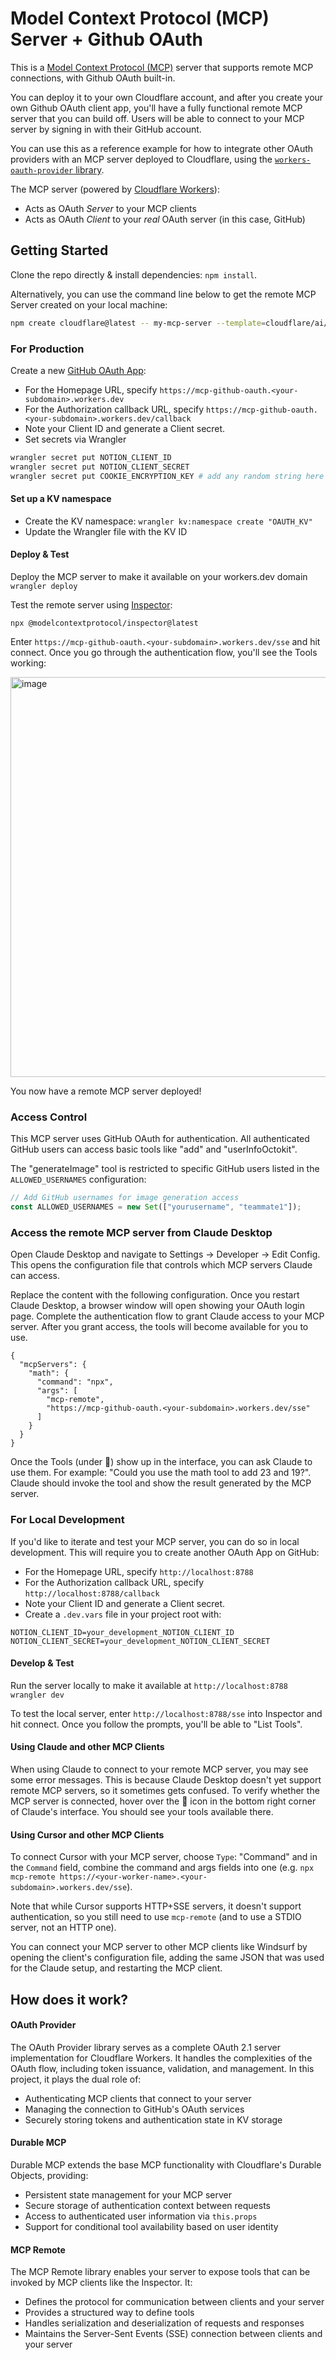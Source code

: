 # Model Context Protocol (MCP) Server + Github OAuth

This is a [Model Context Protocol (MCP)](https://modelcontextprotocol.io/introduction) server that supports remote MCP connections, with Github OAuth built-in.

You can deploy it to your own Cloudflare account, and after you create your own Github OAuth client app, you'll have a fully functional remote MCP server that you can build off. Users will be able to connect to your MCP server by signing in with their GitHub account.

You can use this as a reference example for how to integrate other OAuth providers with an MCP server deployed to Cloudflare, using the [`workers-oauth-provider` library](https://github.com/cloudflare/workers-oauth-provider).

The MCP server (powered by [Cloudflare Workers](https://developers.cloudflare.com/workers/)):

- Acts as OAuth _Server_ to your MCP clients
- Acts as OAuth _Client_ to your _real_ OAuth server (in this case, GitHub)

## Getting Started

Clone the repo directly & install dependencies: `npm install`.

Alternatively, you can use the command line below to get the remote MCP Server created on your local machine:

```bash
npm create cloudflare@latest -- my-mcp-server --template=cloudflare/ai/demos/remote-mcp-github-oauth
```

### For Production

Create a new [GitHub OAuth App](https://docs.github.com/en/apps/oauth-apps/building-oauth-apps/creating-an-oauth-app):

- For the Homepage URL, specify `https://mcp-github-oauth.<your-subdomain>.workers.dev`
- For the Authorization callback URL, specify `https://mcp-github-oauth.<your-subdomain>.workers.dev/callback`
- Note your Client ID and generate a Client secret.
- Set secrets via Wrangler

```bash
wrangler secret put NOTION_CLIENT_ID
wrangler secret put NOTION_CLIENT_SECRET
wrangler secret put COOKIE_ENCRYPTION_KEY # add any random string here e.g. openssl rand -hex 32
```

#### Set up a KV namespace

- Create the KV namespace:
  `wrangler kv:namespace create "OAUTH_KV"`
- Update the Wrangler file with the KV ID

#### Deploy & Test

Deploy the MCP server to make it available on your workers.dev domain
` wrangler deploy`

Test the remote server using [Inspector](https://modelcontextprotocol.io/docs/tools/inspector):

```
npx @modelcontextprotocol/inspector@latest
```

Enter `https://mcp-github-oauth.<your-subdomain>.workers.dev/sse` and hit connect. Once you go through the authentication flow, you'll see the Tools working:

<img width="640" alt="image" src="https://github.com/user-attachments/assets/7973f392-0a9d-4712-b679-6dd23f824287" />

You now have a remote MCP server deployed!

### Access Control

This MCP server uses GitHub OAuth for authentication. All authenticated GitHub users can access basic tools like "add" and "userInfoOctokit".

The "generateImage" tool is restricted to specific GitHub users listed in the `ALLOWED_USERNAMES` configuration:

```typescript
// Add GitHub usernames for image generation access
const ALLOWED_USERNAMES = new Set(["yourusername", "teammate1"]);
```

### Access the remote MCP server from Claude Desktop

Open Claude Desktop and navigate to Settings -> Developer -> Edit Config. This opens the configuration file that controls which MCP servers Claude can access.

Replace the content with the following configuration. Once you restart Claude Desktop, a browser window will open showing your OAuth login page. Complete the authentication flow to grant Claude access to your MCP server. After you grant access, the tools will become available for you to use.

```
{
  "mcpServers": {
    "math": {
      "command": "npx",
      "args": [
        "mcp-remote",
        "https://mcp-github-oauth.<your-subdomain>.workers.dev/sse"
      ]
    }
  }
}
```

Once the Tools (under 🔨) show up in the interface, you can ask Claude to use them. For example: "Could you use the math tool to add 23 and 19?". Claude should invoke the tool and show the result generated by the MCP server.

### For Local Development

If you'd like to iterate and test your MCP server, you can do so in local development. This will require you to create another OAuth App on GitHub:

- For the Homepage URL, specify `http://localhost:8788`
- For the Authorization callback URL, specify `http://localhost:8788/callback`
- Note your Client ID and generate a Client secret.
- Create a `.dev.vars` file in your project root with:

```
NOTION_CLIENT_ID=your_development_NOTION_CLIENT_ID
NOTION_CLIENT_SECRET=your_development_NOTION_CLIENT_SECRET
```

#### Develop & Test

Run the server locally to make it available at `http://localhost:8788`
`wrangler dev`

To test the local server, enter `http://localhost:8788/sse` into Inspector and hit connect. Once you follow the prompts, you'll be able to "List Tools".

#### Using Claude and other MCP Clients

When using Claude to connect to your remote MCP server, you may see some error messages. This is because Claude Desktop doesn't yet support remote MCP servers, so it sometimes gets confused. To verify whether the MCP server is connected, hover over the 🔨 icon in the bottom right corner of Claude's interface. You should see your tools available there.

#### Using Cursor and other MCP Clients

To connect Cursor with your MCP server, choose `Type`: "Command" and in the `Command` field, combine the command and args fields into one (e.g. `npx mcp-remote https://<your-worker-name>.<your-subdomain>.workers.dev/sse`).

Note that while Cursor supports HTTP+SSE servers, it doesn't support authentication, so you still need to use `mcp-remote` (and to use a STDIO server, not an HTTP one).

You can connect your MCP server to other MCP clients like Windsurf by opening the client's configuration file, adding the same JSON that was used for the Claude setup, and restarting the MCP client.

## How does it work?

#### OAuth Provider

The OAuth Provider library serves as a complete OAuth 2.1 server implementation for Cloudflare Workers. It handles the complexities of the OAuth flow, including token issuance, validation, and management. In this project, it plays the dual role of:

- Authenticating MCP clients that connect to your server
- Managing the connection to GitHub's OAuth services
- Securely storing tokens and authentication state in KV storage

#### Durable MCP

Durable MCP extends the base MCP functionality with Cloudflare's Durable Objects, providing:

- Persistent state management for your MCP server
- Secure storage of authentication context between requests
- Access to authenticated user information via `this.props`
- Support for conditional tool availability based on user identity

#### MCP Remote

The MCP Remote library enables your server to expose tools that can be invoked by MCP clients like the Inspector. It:

- Defines the protocol for communication between clients and your server
- Provides a structured way to define tools
- Handles serialization and deserialization of requests and responses
- Maintains the Server-Sent Events (SSE) connection between clients and your server
